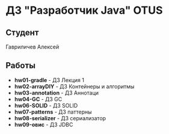 # ДЗ "Разработчик Java" OTUS
## Студент
Гавриличев Алексей<br>
## Работы
* **hw01-gradle** - ДЗ Лекция 1
* **hw02-arrayDIY** - ДЗ Контейнеры и алгоритмы
* **hw03-annotation** - ДЗ Аннотаци
* **hw04-GC** - ДЗ GC
* **hw06-SOLID** - ДЗ SOLID
* **hw07-patterns** - ДЗ паттерны
* **hw08-serializer** - ДЗ сериализатор
* **hw09-овис** - ДЗ JDBC
